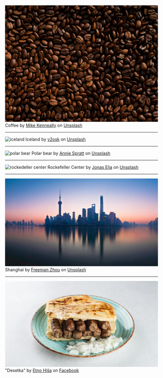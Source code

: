 ![coffee](coffee-L.jpg)
Coffee by <a href="https://unsplash.com/@asthetik?utm_content=creditCopyText&utm_medium=referral&utm_source=unsplash">Mike Kenneally</a> on <a href="https://unsplash.com/photos/coffee-bean-lot-TD4DBagg2wE?utm_content=creditCopyText&utm_medium=referral&utm_source=unsplash">Unsplash</a>

---

![iceland](iceland.jpg)
Iceland by <a href="https://unsplash.com/@v2osk?utm_content=creditCopyText&utm_medium=referral&utm_source=unsplash">v2osk</a> on <a href="https://unsplash.com/photos/water-stream-beside-mountains-uUbEvoRfRdY?utm_content=creditCopyText&utm_medium=referral&utm_source=unsplash">Unsplash</a>

---

![polar bear](polar_bear.jpg)
Polar bear by <a href="https://unsplash.com/@anniespratt?utm_content=creditCopyText&utm_medium=referral&utm_source=unsplash">Annie Spratt</a> on <a href="https://unsplash.com/photos/polar-bear-on-snow-Wtc9YH-g8Ag?utm_content=creditCopyText&utm_medium=referral&utm_source=unsplash">Unsplash</a>


---

![rockedeller center](rockefeller_center.jpg)
Rockefeller Center by <a href="https://unsplash.com/@jonaselia?utm_content=creditCopyText&utm_medium=referral&utm_source=unsplash">Jonas Elia</a> on <a href="https://unsplash.com/photos/high-angle-view-photography-of-urban-x6HHgq2zDvI?utm_content=creditCopyText&utm_medium=referral&utm_source=unsplash">Unsplash</a>

---

![shanghai](shanghai.jpg)
Shanghai by <a href="https://unsplash.com/@freeman_zhou?utm_content=creditCopyText&utm_medium=referral&utm_source=unsplash">Freeman Zhou</a> on <a href="https://unsplash.com/photos/black-and-blue-wooden-table-oV9hp8wXkPE?utm_content=creditCopyText&utm_medium=referral&utm_source=unsplash">Unsplash</a>

---

![desetka](desetka.JPG)
"Desetka" by <a href="https://www.bascarsija.si">Etno Hiša</a> on <a href="https://www.facebook.com/people/Baščaršija-Etno-Hiša/100063456523485/">Facebook</a>

